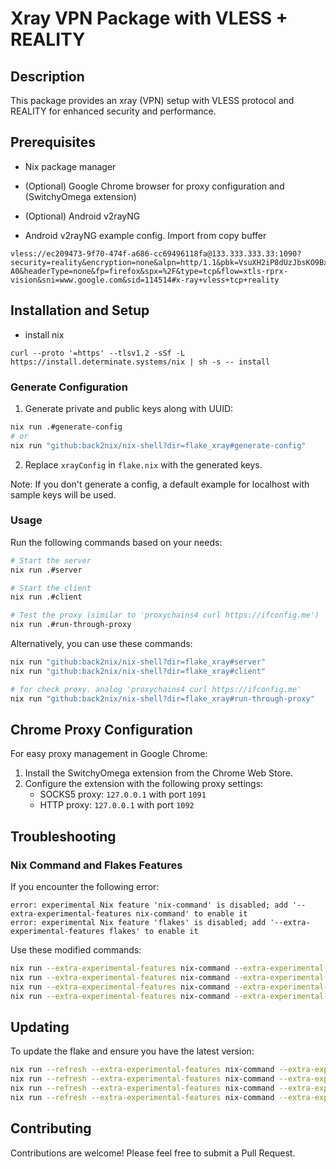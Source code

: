 # Xray VPN Package with VLESS + REALITY

## Description

This package provides an xray (VPN) setup with VLESS protocol and REALITY for enhanced security and performance.

## Prerequisites

- Nix package manager
- (Optional) Google Chrome browser for proxy configuration and (SwitchyOmega extension)
- (Optional) Android v2rayNG

- Android v2rayNG example config. Import from copy buffer
```
vless://ec209473-9f70-474f-a686-cc69496118fa@133.333.333.33:1090?security=reality&encryption=none&alpn=http/1.1&pbk=VsuXH2iP8dUzJbsKO9BxLOmYwS_jyIjxPrQtfC_S-A0&headerType=none&fp=firefox&spx=%2F&type=tcp&flow=xtls-rprx-vision&sni=www.google.com&sid=114514#x-ray+vless+tcp+reality
```

## Installation and Setup

- install nix
```
curl --proto '=https' --tlsv1.2 -sSf -L https://install.determinate.systems/nix | sh -s -- install
```

### Generate Configuration

1. Generate private and public keys along with UUID:

```bash
nix run .#generate-config
# or
nix run "github:back2nix/nix-shell?dir=flake_xray#generate-config"
```

2. Replace `xrayConfig` in `flake.nix` with the generated keys.

Note: If you don't generate a config, a default example for localhost with sample keys will be used.

### Usage

Run the following commands based on your needs:

```bash
# Start the server
nix run .#server

# Start the client
nix run .#client

# Test the proxy (similar to 'proxychains4 curl https://ifconfig.me')
nix run .#run-through-proxy
```

Alternatively, you can use these commands:

```bash
nix run "github:back2nix/nix-shell?dir=flake_xray#server"
nix run "github:back2nix/nix-shell?dir=flake_xray#client"

# for check proxy. analog 'proxychains4 curl https://ifconfig.me'
nix run "github:back2nix/nix-shell?dir=flake_xray#run-through-proxy"
```

## Chrome Proxy Configuration

For easy proxy management in Google Chrome:

1. Install the SwitchyOmega extension from the Chrome Web Store.
2. Configure the extension with the following proxy settings:
   - SOCKS5 proxy: `127.0.0.1` with port `1091`
   - HTTP proxy: `127.0.0.1` with port `1092`

## Troubleshooting

### Nix Command and Flakes Features

If you encounter the following error:

```
error: experimental Nix feature 'nix-command' is disabled; add '--extra-experimental-features nix-command' to enable it
error: experimental Nix feature 'flakes' is disabled; add '--extra-experimental-features flakes' to enable it
```

Use these modified commands:

```bash
nix run --extra-experimental-features nix-command --extra-experimental-features flakes "github:back2nix/nix-shell?dir=flake_xray#generate-config"
nix run --extra-experimental-features nix-command --extra-experimental-features flakes "github:back2nix/nix-shell?dir=flake_xray#server"
nix run --extra-experimental-features nix-command --extra-experimental-features flakes "github:back2nix/nix-shell?dir=flake_xray#client"
nix run --extra-experimental-features nix-command --extra-experimental-features flakes "github:back2nix/nix-shell?dir=flake_xray#run-through-proxy"
```

## Updating

To update the flake and ensure you have the latest version:

```bash
nix run --refresh --extra-experimental-features nix-command --extra-experimental-features flakes "github:back2nix/nix-shell?dir=flake_xray#generate-config"
nix run --refresh --extra-experimental-features nix-command --extra-experimental-features flakes "github:back2nix/nix-shell?dir=flake_xray#server"
nix run --refresh --extra-experimental-features nix-command --extra-experimental-features flakes "github:back2nix/nix-shell?dir=flake_xray#client"
nix run --refresh --extra-experimental-features nix-command --extra-experimental-features flakes "github:back2nix/nix-shell?dir=flake_xray#run-through-proxy"
```

## Contributing

Contributions are welcome! Please feel free to submit a Pull Request.

